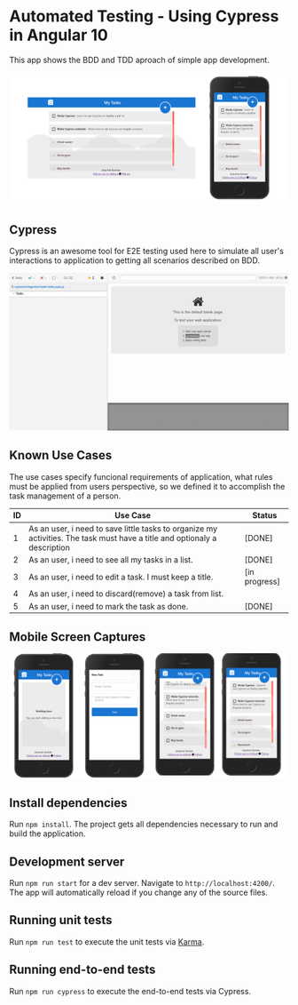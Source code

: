 # Automated Testing - Using Cypress in Angular 10

This app shows the BDD and TDD aproach of simple app development.

![Overview](https://github.com/janynnegomes/simple-app-automated-testing-sample/blob/master/screen-captures/capa.png?raw=true)

## Cypress
Cypress is an awesome tool for E2E testing used here to simulate all user's interactions to application to getting all scenarios described on BDD.

![Video](https://github.com/janynnegomes/simple-app-automated-testing-sample/blob/master/screen-captures/cypress-testing.gif?raw=true)

## Known Use Cases

The use cases specify funcional requirements of application, what rules must be applied from users perspective, so we defined it to accomplish the task management of a person.

|ID|Use Case| Status|
|--|--|--|
|1 | As an user, i need to save little tasks to organize my activities. The task must have a title and optionaly a description| [DONE]|
|2 | As an user, i need to see all my tasks in a list. | [DONE] |
|3 | As an user, i need to edit a task. I must keep a title. | [in progress]|
|4 | As an user, i need to discard(remove) a task from list.| |
|5 | As an user, i need to mark the task as done.| [DONE]|

## Mobile Screen Captures

![Mobile](https://github.com/janynnegomes/simple-app-automated-testing-sample/blob/master/screen-captures/mobile-add-task.png?raw=true)


## Install dependencies

Run `npm install`. The project gets all dependencies necessary to run and build the application.

## Development server

Run `npm run start` for a dev server. Navigate to `http://localhost:4200/`. The app will automatically reload if you change any of the source files.

## Running unit tests

Run `npm run test` to execute the unit tests via [Karma](https://karma-runner.github.io).

## Running end-to-end tests

Run `npm run cypress` to execute the end-to-end tests via Cypress.
